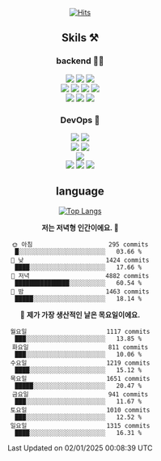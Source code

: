 <div align="center">

[![Hits](https://hits.seeyoufarm.com/api/count/incr/badge.svg?url=https%3A%2F%2Fgithub.com%2Fzxcv9203%2Fhit-counter&count_bg=%23FF7272&title_bg=%23324C2E&icon=codeigniter.svg&icon_color=%23DD5B5B&title=%EB%B0%A9%EB%AC%B8%EC%9E%90&edge_flat=false)](https://hits.seeyoufarm.com)
  
## Skils ⚒️

### backend 🧑‍💻
  
<img src="https://img.shields.io/badge/Java-FF6600?style=flat-square&logo=buymeacoffee&logoColor=white"/>
<img src="https://img.shields.io/badge/Go-0099FF?style=flat-square&logo=go&logoColor=white"/>
<img src="https://img.shields.io/badge/Kotlin-7F52FF?style=flat-square&logo=kotlin&logoColor=white"/>
  
  
<br />
  
<img src="https://img.shields.io/badge/Spring-339933?style=flat-square&logo=Spring&logoColor=white"/>
<img src="https://img.shields.io/badge/Spring Boot-339933?style=flat-square&logo=Spring Boot&logoColor=white"/>
<img src="https://img.shields.io/badge/Spring Security-339933?style=flat-square&logo=Spring Security&logoColor=white"/>
  
<img src="https://img.shields.io/badge/Spring Data JPA-339933?style=flat-square&logo=Hibernate&logoColor=white"/>

<br />
  
  <img src="https://img.shields.io/badge/mysql-0099FF?style=flat-square&logo=mysql&logoColor=white"/>
  <img src="https://img.shields.io/badge/mariadb-0099FF?style=flat-square&logo=mariadb&logoColor=white"/>
  <img src="https://img.shields.io/badge/mongoDB-47A248?style=flat-square&logo=mongodb&logoColor=white"/>
  
  
### DevOps 🚀
  
  <img src="https://img.shields.io/badge/docker-2496ED?style=flat-square&logo=docker&logoColor=white"/>
  <img src="https://img.shields.io/badge/kubernetes-326CE5?style=flat-square&logo=kubernetes&logoColor=white"/>
  
  <br />
  
  <img src="https://img.shields.io/badge/Github Actions-2088FF?style=flat-square&logo=githubactions&logoColor=white"/>
  <img src="https://img.shields.io/badge/Jenkins-D24939?style=flat-square&logo=jenkins&logoColor=white"/>
  
  
  <br />
  <img src="https://img.shields.io/badge/terraform-7B42BC?style=flat-square&logo=terraform&logoColor=white"/>
  
  <br />
  <img src="https://img.shields.io/badge/Amazon AWS-232F3E?style=flat-square&logo=Amazon AWS&logoColor=white"/>

  <img src="https://img.shields.io/badge/GCP-4285F4?style=flat-square&logo=googlecloud&logoColor=white"/>
  <img src="https://img.shields.io/badge/NCP-03C75A?style=flat-square&logo=naver&logoColor=white"/>
  
  
## language

[![Top Langs](https://github-readme-stats.vercel.app/api/top-langs/?username=zxcv9203&hide=html&exclude_repo=zxcv9203.github.io,golB&theme=grate-gatsby)](https://github.com/zxcv9203/github-readme-stats)
  
<!--START_SECTION:waka-->
**저는 저녁형 인간이에요. 🦉** 

```text
🌞 아침                     295 commits         █░░░░░░░░░░░░░░░░░░░░░░░░   03.66 % 
🌆 낮　                     1424 commits        ████░░░░░░░░░░░░░░░░░░░░░   17.66 % 
🌃 저녁                     4882 commits        ███████████████░░░░░░░░░░   60.54 % 
🌙 밤　                     1463 commits        █████░░░░░░░░░░░░░░░░░░░░   18.14 % 
```
📅 **제가 가장 생산적인 날은 목요일이에요.** 

```text
월요일                      1117 commits        ███░░░░░░░░░░░░░░░░░░░░░░   13.85 % 
화요일                      811 commits         ███░░░░░░░░░░░░░░░░░░░░░░   10.06 % 
수요일                      1219 commits        ████░░░░░░░░░░░░░░░░░░░░░   15.12 % 
목요일                      1651 commits        █████░░░░░░░░░░░░░░░░░░░░   20.47 % 
금요일                      941 commits         ███░░░░░░░░░░░░░░░░░░░░░░   11.67 % 
토요일                      1010 commits        ███░░░░░░░░░░░░░░░░░░░░░░   12.52 % 
일요일                      1315 commits        ████░░░░░░░░░░░░░░░░░░░░░   16.31 % 
```



 Last Updated on 02/01/2025 00:08:39 UTC
<!--END_SECTION:waka-->
  
</div>

